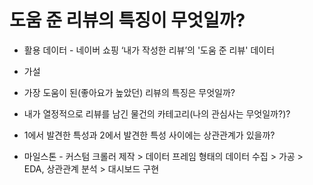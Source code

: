 # 도움 준 리뷰의 특징이 무엇일까?

* 활용 데이터 - 네이버 쇼핑 ‘내가 작성한 리뷰’의 '도움 준 리뷰' 데이터
* 가설
 * 가장 도움이 된(좋아요가 높았던) 리뷰의 특징은 무엇일까?
 * 내가 열정적으로 리뷰를 남긴 물건의 카테고리(나의 관심사는 무엇일까?)?
 * 1에서 발견한 특성과 2에서 발견한 특성 사이에는 상관관계가 있을까?

* 마일스톤 - 커스텀 크롤러 제작 > 데이터 프레임 형태의 데이터 수집 > 가공 > EDA, 상관관계 분석 > 대시보드 구현
